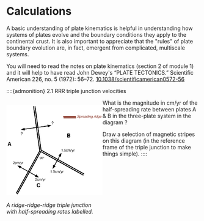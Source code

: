 # Calculations

A basic understanding of plate kinematics is helpful in understanding how systems of plates evolve and 
the boundary conditions they apply to the continental crust. It is also important to appreciate that the
"rules" of plate boundary evolution are, in fact, emergent from complicated, multiscale systems. 

You will need to read the notes on plate kinematics (section 2 of module 1) and it will help to have read
John Dewey's “PLATE TECTONICS.” Scientific American 226, no. 5 (1972): 56–72. [10.1038/scientificamerican0572-56](https://doi.org/10.1038/scientificamerican0572-56)


::::{admonition} 2.1 RRR triple junction velocities

<div style="width:50%;float:left;" >

![](Figures/kinematics/TripleJunctionExerciseFigure1.svg)

*A ridge-ridge-ridge triple junction with half-spreading rates labelled.*
</div>

What is the magnitude in cm/yr of the half-spreading rate between plates A & B in the three-plate system in the diagram ?  

Draw a selection of magnetic stripes on this diagram (in the reference frame of the triple junction to make things simple).
::::

